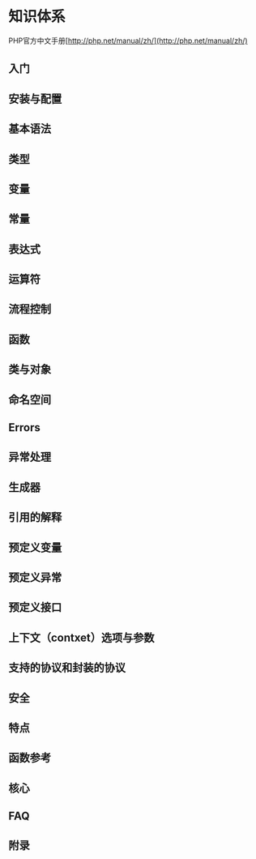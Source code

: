 知识体系
============
PHP官方中文手册[http://php.net/manual/zh/](http://php.net/manual/zh/)

入门
-----

安装与配置
---------

基本语法
--------

类型
-----

变量
-----

常量
-----

表达式
------

运算符
------

流程控制
-------

函数
-----

类与对象
-------

命名空间
--------

Errors
-------

异常处理
--------

生成器
------

引用的解释
---------

预定义变量
---------

预定义异常
---------

预定义接口
---------

上下文（contxet）选项与参数
---------------------------

支持的协议和封装的协议
----------------------

安全
-----

特点
-----

函数参考
-------

核心
------


FAQ
-----


附录
-----
